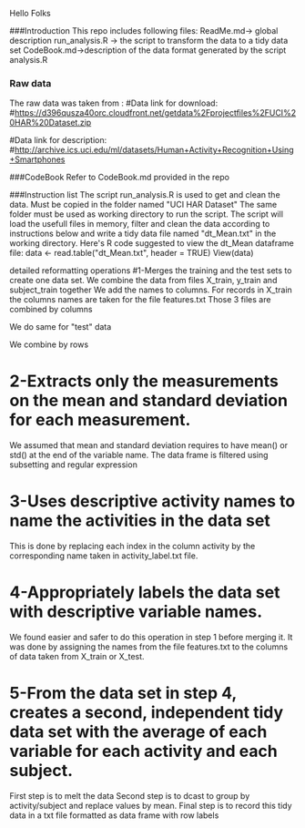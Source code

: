 Hello Folks 

###Introduction
This repo includes following files:
ReadMe.md-> global description
run_analysis.R -> the script to transform the data to a tidy data set
CodeBook.md->description of the data format generated by the script analysis.R

### Raw data
The raw data was taken from :
#Data link for download:
#https://d396qusza40orc.cloudfront.net/getdata%2Fprojectfiles%2FUCI%20HAR%20Dataset.zip

#Data link for description:
#http://archive.ics.uci.edu/ml/datasets/Human+Activity+Recognition+Using+Smartphones

###CodeBook
Refer to CodeBook.md provided in the repo


###Instruction list
The script run_analysis.R is used to get and clean the data.
Must be copied in the folder named "UCI HAR Dataset"
The same folder must be used as working directory to run the script.
The script will load the usefull files in memory, filter and clean the data according to instructions below and write a tidy data file named "dt_Mean.txt" in the working directory.
Here's R code suggested to view the dt_Mean dataframe file:
data <- read.table("dt_Mean.txt", header = TRUE)
View(data)

detailed reformatting operations
#1-Merges the training and the test sets to create one data set.
We combine the data from files X_train, y_train and subject_train together
We add the names to columns.
For records in X_train the columns names are taken for the file features.txt
Those 3 files are combined by columns

We do same for "test" data

We combine by rows


# 2-Extracts only the measurements on the mean and standard deviation for each measurement.

We assumed that mean and standard deviation requires to have mean() or std() at the end of the variable name.
The data frame is filtered using subsetting and regular expression

# 3-Uses descriptive activity names to name the activities in the data set
This is done by replacing each index in the column activity by the corresponding name taken in activity_label.txt file.

# 4-Appropriately labels the data set with descriptive variable names.
We found easier and safer to do this operation in step 1 before merging it.
It was done by assigning the names from the file features.txt to the columns of data taken from X_train or X_test.

# 5-From the data set in step 4, creates a second, independent tidy data set with the average of each variable for each activity and each subject.
First step is to melt the data
Second step is to dcast to group by activity/subject and replace values by mean.
Final step is to record this tidy data in a txt file formatted as data frame with row labels

